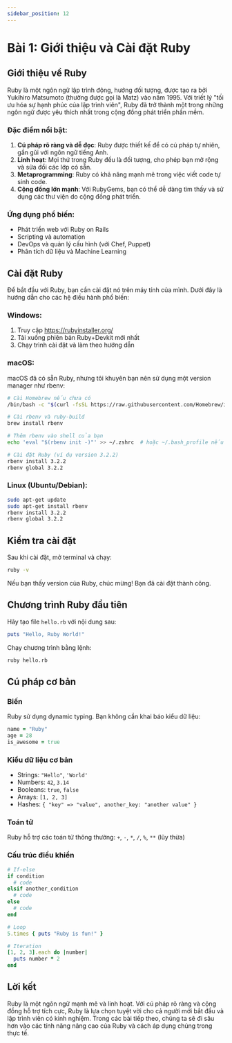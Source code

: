 ```yaml
---
sidebar_position: 12
---
```


# Bài 1: Giới thiệu và Cài đặt Ruby

## Giới thiệu về Ruby

Ruby là một ngôn ngữ lập trình động, hướng đối tượng, được tạo ra bởi Yukihiro Matsumoto (thường được gọi là Matz) vào năm 1995. Với triết lý "tối ưu hóa sự hạnh phúc của lập trình viên", Ruby đã trở thành một trong những ngôn ngữ được yêu thích nhất trong cộng đồng phát triển phần mềm.

### Đặc điểm nổi bật:

1. **Cú pháp rõ ràng và dễ đọc**: Ruby được thiết kế để có cú pháp tự nhiên, gần gũi với ngôn ngữ tiếng Anh.
2. **Linh hoạt**: Mọi thứ trong Ruby đều là đối tượng, cho phép bạn mở rộng và sửa đổi các lớp có sẵn.
3. **Metaprogramming**: Ruby có khả năng mạnh mẽ trong việc viết code tự sinh code.
4. **Cộng đồng lớn mạnh**: Với RubyGems, bạn có thể dễ dàng tìm thấy và sử dụng các thư viện do cộng đồng phát triển.

### Ứng dụng phổ biến:

- Phát triển web với Ruby on Rails
- Scripting và automation
- DevOps và quản lý cấu hình (với Chef, Puppet)
- Phân tích dữ liệu và Machine Learning

## Cài đặt Ruby

Để bắt đầu với Ruby, bạn cần cài đặt nó trên máy tính của mình. Dưới đây là hướng dẫn cho các hệ điều hành phổ biến:

### Windows:

1. Truy cập https://rubyinstaller.org/
2. Tải xuống phiên bản Ruby+Devkit mới nhất
3. Chạy trình cài đặt và làm theo hướng dẫn

### macOS:

macOS đã có sẵn Ruby, nhưng tôi khuyên bạn nên sử dụng một version manager như rbenv:

```bash
# Cài Homebrew nếu chưa có
/bin/bash -c "$(curl -fsSL https://raw.githubusercontent.com/Homebrew/install/HEAD/install.sh)"

# Cài rbenv và ruby-build
brew install rbenv

# Thêm rbenv vào shell của bạn
echo 'eval "$(rbenv init -)"' >> ~/.zshrc  # hoặc ~/.bash_profile nếu bạn dùng bash

# Cài đặt Ruby (ví dụ version 3.2.2)
rbenv install 3.2.2
rbenv global 3.2.2
```

### Linux (Ubuntu/Debian):

```bash
sudo apt-get update
sudo apt-get install rbenv
rbenv install 3.2.2
rbenv global 3.2.2
```

## Kiểm tra cài đặt

Sau khi cài đặt, mở terminal và chạy:

```bash
ruby -v
```

Nếu bạn thấy version của Ruby, chúc mừng! Bạn đã cài đặt thành công.

## Chương trình Ruby đầu tiên

Hãy tạo file `hello.rb` với nội dung sau:

```ruby
puts "Hello, Ruby World!"
```

Chạy chương trình bằng lệnh:

```bash
ruby hello.rb
```

## Cú pháp cơ bản

### Biến

Ruby sử dụng dynamic typing. Bạn không cần khai báo kiểu dữ liệu:

```ruby
name = "Ruby"
age = 28
is_awesome = true
```

### Kiểu dữ liệu cơ bản

- Strings: `"Hello"`, `'World'`
- Numbers: `42`, `3.14`
- Booleans: `true`, `false`
- Arrays: `[1, 2, 3]`
- Hashes: `{ "key" => "value", another_key: "another value" }`

### Toán tử

Ruby hỗ trợ các toán tử thông thường: `+`, `-`, `*`, `/`, `%`, `**` (lũy thừa)

### Cấu trúc điều khiển

```ruby
# If-else
if condition
  # code
elsif another_condition
  # code
else
  # code
end

# Loop
5.times { puts "Ruby is fun!" }

# Iteration
[1, 2, 3].each do |number|
  puts number * 2
end
```

## Lời kết

Ruby là một ngôn ngữ mạnh mẽ và linh hoạt. Với cú pháp rõ ràng và cộng đồng hỗ trợ tích cực, Ruby là lựa chọn tuyệt vời cho cả người mới bắt đầu và lập trình viên có kinh nghiệm. Trong các bài tiếp theo, chúng ta sẽ đi sâu hơn vào các tính năng nâng cao của Ruby và cách áp dụng chúng trong thực tế.